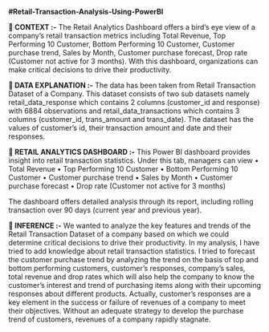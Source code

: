 **#Retail-Transaction-Analysis-Using-PowerBI**

**	CONTEXT :-**
The Retail Analytics Dashboard offers a bird’s eye view of a company’s retail transaction metrics including Total Revenue, Top Performing 10 Customer, Bottom Performing 10 Customer, Customer purchase trend, Sales by Month, Customer purchase forecast, Drop rate (Customer not active for 3 months). With this dashboard, organizations can make critical decisions to drive their productivity.  

**	DATA EXPLANATION :-**
The data has been taken from Retail Transaction Dataset of a Company. This dataset consists of two sub datasets namely retail_data_response which contains 2 columns (customer_id and response) with 6884 observations and retail_data_transactions which contains 3 columns (customer_id, trans_amount and trans_date). The dataset has the values of customer’s id, their transaction amount and date and their responses. 

**	RETAIL ANALYTICS DASHBOARD :-**
This Power BI dashboard provides insight into retail transaction statistics. Under this tab, managers can view 
•	Total Revenue
•	Top Performing 10 Customer
•	Bottom Performing 10 Customer
•	Customer purchase trend
•	Sales by Month
•	Customer purchase forecast
•	Drop rate (Customer not active for 3 months)

The dashboard offers detailed analysis through its report, including rolling transaction over 90 days (current year and previous year).

**	INFERENCE :-**
We wanted to analyze the key features and trends of the Retail Transaction Dataset of a company based on which we could determine critical decisions to drive their productivity. In my analysis, I have tried to add knowledge about retail transaction statistics.
I tried to forecast the customer purchase trend by analyzing the trend on the basis of top and bottom performing customers, customer’s responses, company’s sales, total revenue and drop rates which will also help the company to know the customer’s interest and trend of purchasing items along with their upcoming responses about different products. 
Actually, customer’s responses are a key element in the success or failure of revenues of a company to meet their objectives. Without an adequate strategy to develop the purchase trend of customers, revenues of a company rapidly stagnate.
